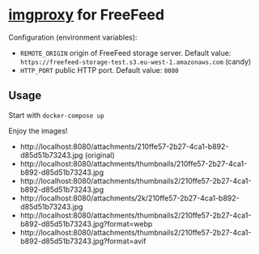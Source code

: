 # [imgproxy](https://imgproxy.net/) for FreeFeed

Configuration (environment variables):

* `REMOTE_ORIGIN` origin of FreeFeed storage server. Default value: `https://freefeed-storage-test.s3.eu-west-1.amazonaws.com` (candy)
* `HTTP_PORT` public HTTP port. Default value: `8080`

## Usage

Start with `docker-compose up`

Enjoy the images!

* http://localhost:8080/attachments/210ffe57-2b27-4ca1-b892-d85d51b73243.jpg (original)
* http://localhost:8080/attachments/thumbnails/210ffe57-2b27-4ca1-b892-d85d51b73243.jpg
* http://localhost:8080/attachments/thumbnails2/210ffe57-2b27-4ca1-b892-d85d51b73243.jpg
* http://localhost:8080/attachments/2k/210ffe57-2b27-4ca1-b892-d85d51b73243.jpg
* http://localhost:8080/attachments/thumbnails2/210ffe57-2b27-4ca1-b892-d85d51b73243.jpg?format=webp
* http://localhost:8080/attachments/thumbnails2/210ffe57-2b27-4ca1-b892-d85d51b73243.jpg?format=avif
  
